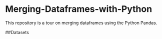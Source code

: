 # Merging-Dataframes-with-Python
This repository is a tour on merging dataframes using the Python Pandas.

##Datasets
